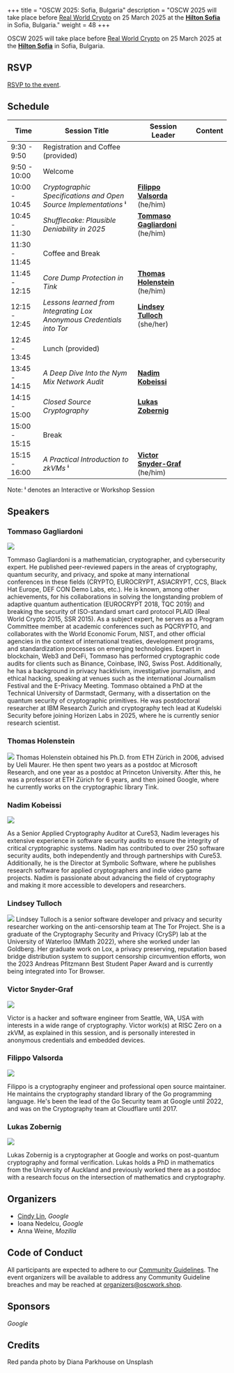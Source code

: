 +++
title = "OSCW 2025: Sofia, Bulgaria"
description = "OSCW 2025 will take place before [Real World Crypto](https://rwc.iacr.org/2025/) on 25 March 2025 at the [**Hilton Sofia**](https://maps.app.goo.gl/shxnwsyo2KB5o9jS7) in Sofia, Bulgaria."
weight = 48
+++

OSCW 2025 will take place before [Real World Crypto](https://rwc.iacr.org/2025/) on 25 March 2025 at the [**Hilton Sofia**](https://maps.app.goo.gl/shxnwsyo2KB5o9jS7) in Sofia, Bulgaria.

## RSVP

[RSVP to the event](https://rsvp.withgoogle.com/events/oscw-2025).

## Schedule

| Time | Session Title | Session Leader | Content |
| - | - | - | - |
| 9:30 - 9:50 | Registration and Coffee (provided) | |
| 9:50 - 10:00 | Welcome | |
| 10:00 - 10:45 | *Cryptographic Specifications and Open Source Implementations* **ⁱ** | [**Filippo Valsorda**](/2025/#filippo-valsorda) (he/him) | |
| 10:45 - 11:30 | *Shufflecake: Plausible Deniability in 2025* | [**Tommaso Gagliardoni**](/2025/#tommaso-gagliardoni) (he/him) | | 
| 11:30 - 11:45 | Coffee and Break | | 
| 11:45 - 12:15 | *Core Dump Protection in Tink* | [**Thomas Holenstein**](/2025/#thomas-holenstein) (he/him) | |
| 12:15 - 12:45 | *Lessons learned from Integrating Lox Anonymous Credentials into Tor* | [**Lindsey Tulloch**](/2025/#lindsey-tulloch) (she/her) | |
| 12:45 - 13:45 | Lunch (provided) | |
| 13:45 - 14:15 | *A Deep Dive Into the Nym Mix Network Audit* | [**Nadim Kobeissi**](/2025/#nadim-kobeissi) | |
| 14:15 - 15:00 | *Closed Source Cryptography* | [**Lukas Zobernig**](/2025/#lukas-zobernig) | |
| 15:00 - 15:15 | Break | |
| 15:15 - 16:00 | *A Practical Introduction to zkVMs* **ⁱ** | [**Victor Snyder-Graf**](/2025/#victor-snyder-graf) (he/him) | |


Note: **ⁱ** denotes an Interactive or Workshop Session


## Speakers

### Tommaso Gagliardoni

![](/2025/10a34637ad661d98ba3344717656fcc76209c2f8.jpg)

Tommaso Gagliardoni is a mathematician, cryptographer, and cybersecurity expert. He published peer-reviewed papers in the areas of cryptography, quantum security, and privacy, and spoke at many international conferences in these fields (CRYPTO, EUROCRYPT, ASIACRYPT, CCS, Black Hat Europe, DEF CON Demo Labs, etc.). He is known, among other achievements, for his collaborations in solving the longstanding problem of adaptive quantum authentication (EUROCRYPT 2018, TQC 2019) and breaking the security of ISO-standard smart card protocol PLAID (Real World Crypto 2015, SSR 2015).  As a subject expert, he serves as a Program Committee member at academic conferences such as PQCRYPTO, and collaborates with the World Economic Forum, NIST, and other official agencies in the context of international treaties, development programs, and standardization processes on emerging technologies. Expert in blockchain, Web3 and DeFi, Tommaso has performed cryptographic code audits for clients such as Binance, Coinbase, ING, Swiss Post. Additionally, he has a background in privacy hacktivism, investigative journalism, and ethical hacking, speaking at venues such as the international Journalism Festival and the E-Privacy Meeting. Tommaso obtained a PhD at the Technical University of Darmstadt, Germany, with a dissertation on the quantum security of cryptographic primitives. He was postdoctoral researcher at IBM Research Zurich and cryptography tech lead at Kudelski Security before joining Horizen Labs in 2025, where he is currently senior research scientist. 


### Thomas Holenstein

![](/2025/3e6c06b1a28a035e21aa0a736ef80afadc43122c.jpg)
Thomas Holenstein obtained his Ph.D. from ETH Zürich in 2006, advised by Ueli Maurer. He then spent two years as a postdoc at Microsoft Research, and one year as a postdoc at Princeton University. After this, he was a professor at ETH Zürich for 6 years, and then joined Google, where he currently works on the cryptographic library Tink.


### Nadim Kobeissi

![](/2025/3c7435cfd4e31b9be3991041c9a4f8292b752e5b.jpeg)

As a Senior Applied Cryptography Auditor at Cure53, Nadim leverages his extensive experience in software security audits to ensure the integrity of critical cryptographic systems. Nadim has contributed to over 250 software security audits, both independently and through partnerships with Cure53. Additionally, he is the Director at Symbolic Software, where he publishes research software for applied cryptographers and indie video game projects. Nadim is passionate about advancing the field of cryptography and making it more accessible to developers and researchers.



### Lindsey Tulloch

![](/2025/63027d7630360e4203c0e3f970ec2ffcfe5f8f1b.jpg)
Lindsey Tulloch is a senior software developer and privacy and security researcher working on the anti-censorship team at The Tor Project. She is a graduate of the Cryptography Security and Privacy (CrySP) lab at the University of Waterloo (MMath 2022), where she worked under Ian Goldberg. Her graduate work on Lox, a privacy preserving, reputation based bridge distribution system to support censorship circumvention efforts, won the 2023 Andreas Pfitzmann Best Student Paper Award and is currently being integrated into Tor Browser.


### Victor Snyder-Graf

![](/2025/ecc1978dca2e31d10751ede8d8753f1cbded832e.jpg)

Victor is a hacker and software engineer from Seattle, WA, USA with interests in a wide range of cryptography. Victor work(s) at RISC Zero on a zkVM, as explained in this session, and is personally interested in anonymous credentials and embedded devices.



### Filippo Valsorda

![](/2025/red_panda.jpg)

Filippo is a cryptography engineer and professional open source maintainer. He maintains the cryptography standard library of the Go programming language. He's been the lead of the Go Security team at Google until 2022, and was on the Cryptography team at Cloudflare until 2017.


### Lukas Zobernig

![](/2025/6110212c651287fa93aae5142e60b50edde00970.png)

Lukas Zobernig is a cryptographer at Google and works on post-quantum cryptography and formal verification. Lukas holds a PhD in mathematics from the University of Auckland and previously worked there as a postdoc with a research focus on the intersection of mathematics and cryptography.



## Organizers

- [Cindy Lin](https://cindylindeed.github.io/), *Google*
- Ioana Nedelcu, *Google*
- Anna Weine, *Mozilla*

## Code of Conduct

All participants are expected to adhere to our [Community Guidelines](https://developers.google.com/community-guidelines). The event organizers will be available to address any Community Guideline breaches and may be reached at [organizers@oscwork.shop](mailto:organizers@oscwork.shop).

## Sponsors

*Google*

## Credits
Red panda photo by Diana Parkhouse on Unsplash